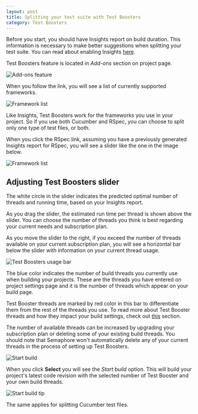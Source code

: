 ```yaml
---
layout: post
title: Splitting your test suite with Test Boosters
category: Test Boosters
---
```


Before you start, you should have Insights report on build duration. This
information is necessary to make better suggestions when splitting your test
suite. You can read about enabling Insights [here]().

Test Boosters feature is located in _Add-ons_ section on project page.

<img src="/docs/assets/img/test_boosters/project_header.png" alt="Add-ons
feature" class="img-responsive img-bordered">

When you follow the link, you will see a list of currently supported
frameworks.

<img src="/docs/assets/img/test_boosters/framework_list.png" alt="Framework
list" class="img-responsive img-bordered">

Like Insights, Test Boosters work for the frameworks you use in your project.
So if you use both Cucumber and RSpec, you can choose to split only one type of
test files, or both.

When you click the RSpec link, assuming you have a previously generated
Insights report for RSpec, you will see a slider like the one in the image
below.

<img src="/docs/assets/img/test_boosters/tb_slider.png" alt="Framework
list" class="img-responsive img-bordered">

## Adjusting Test Boosters slider

The white circle in the slider indicates the predicted optimal number of
threads and running time, based on your Insights report.

As you drag the slider, the estimated run time per thread is shown above the
slider. You can choose the number of threads you think is best regarding your
current needs and subscription plan.

As you move the slider to the right, if you exceed the number of threads
available on your current subscription plan, you will see a horizontal bar
below the slider with information on your current thread usage.

<img src="/docs/assets/img/test_boosters/tb_upgrade_plan.png" alt="Test
Boosters usage bar" class="img-responsive img-bordered">

The blue color indicates the number of build threads you currently use when
building your projects. These are the threads you have entered on project
settings page and it is the number of threads which appear on your build page.

Test Booster threads are marked by red color in this bar to differentiate them
from the rest of the threads you use. To read more about Test Booster threads
and how they impact your build settings, check out
[this](/docs/test_boosters/test-booster-threads.html) section.

The number of available threads can be increased by upgrading your subscription
plan or deleting some of your existing build threads. You should note that
Semaphore won't automatically delete any of your current threads in the process
of setting up Test Boosters.

<img src="/docs/assets/img/test_boosters/start_build.png" alt="Start build"
class="img-responsive img-bordered">

When you click **Select** you will see the _Start build_ option. This will
build your project's latest code revision with the selected number of Test
Booster and your own build threads.

<img src="/docs/assets/img/test_boosters/start_build_tip.png" alt="Start build
tip" class="img-responsive img-bordered">

The same applies for splitting Cucumber test files.
